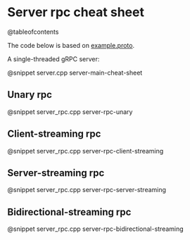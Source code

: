 # Server rpc cheat sheet

@tableofcontents

The code below is based on [example.proto](https://github.com/Tradias/asio-grpc/blob/d4bdcc0a06389127bb649ae4ea68185b928a5264/example/proto/example/v1/example.proto).

A single-threaded gRPC server:

@snippet server.cpp server-main-cheat-sheet

## Unary rpc

@snippet server_rpc.cpp server-rpc-unary

## Client-streaming rpc

@snippet server_rpc.cpp server-rpc-client-streaming

## Server-streaming rpc

@snippet server_rpc.cpp server-rpc-server-streaming

## Bidirectional-streaming rpc

@snippet server_rpc.cpp server-rpc-bidirectional-streaming
